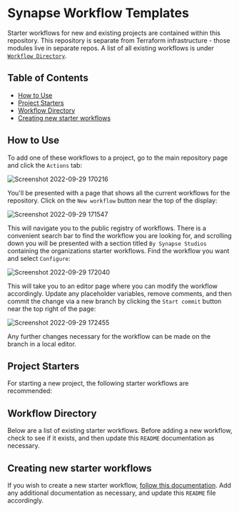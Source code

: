 # Synapse Workflow Templates

Starter workflows for new and existing projects are contained within this repository.  This repository is separate from Terraform infrastructure - those modules live in separate repos.  A list of all existing workflows is under [`Workflow Directory`](#workflow-directory).

## Table of Contents
* [How to Use](#how-to-use)
* [Project Starters](#project-starters)
* [Workflow Directory](#workflow-directory)
* [Creating new starter workflows](#creating-new-starter-workflows)

## How to Use

To add one of these workflows to a project, go to the main repository page and click the `Actions` tab:

![Screenshot 2022-09-29 170216](https://user-images.githubusercontent.com/18317174/193164173-3c351de9-b450-46c7-83a6-6d36c85ea477.png)

You'll be presented with a page that shows all the current workflows for the repository.  Click on the `New workflow` button near the top of the display: 

![Screenshot 2022-09-29 171547](https://user-images.githubusercontent.com/18317174/193164175-0eee5534-feaf-4b58-ae1c-eeeff3830d4c.png)

This will navigate you to the public registry of workflows.  There is a convenient search bar to find the workflow you are looking for, and scrolling down you will be presented with a section titled `By Synapse Studios` containing the organizations starter workflows.  Find the workflow you want and select `Configure`:

![Screenshot 2022-09-29 172040](https://user-images.githubusercontent.com/18317174/193164176-52a6ecfe-b219-4f20-a050-e69380b18004.png)

This will take you to an editor page where you can modify the workflow accordingly.  Update any placeholder variables, remove comments, and then commit the change via a new branch by clicking the `Start commit` button near the top right of the page:

![Screenshot 2022-09-29 172455](https://user-images.githubusercontent.com/18317174/193164511-edef97cb-3699-44d5-b63d-e324eb3b3203.png)

Any further changes necessary for the workflow can be made on the branch in a local editor.

## Project Starters

For starting a new project, the following starter workflows are recommended:



## Workflow Directory

Below are a list of existing starter workflows.  Before adding a new workflow, check to see if it exists, and then update this `README` documentation as necessary.

## Creating new starter workflows

If you wish to create a new starter workflow, [follow this documentation](./docs/creating-new-workflows.md).  Add any additional documentation as necessary, and update this `README` file accordingly.